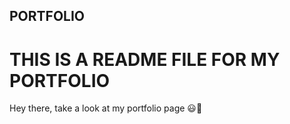 ## PORTFOLIO
# THIS IS A README FILE FOR MY PORTFOLIO
Hey there, take a look at my portfolio page 😃💪
